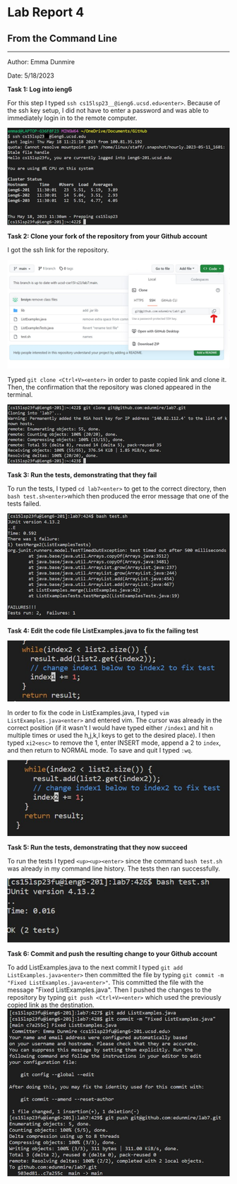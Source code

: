 # Lab Report 4

## From the Command Line

---

Author: Emma Dunmire

Date: 5/18/2023


**Task 1: Log into ieng6**

For this step I typed `ssh cs15lsp23__@ieng6.ucsd.edu<enter>`. Because of the ssh key setup, I did not have to enter a password and was able to immediately login in to the remote computer.

![SSHLogin](lab4_sshlogin.jpg)

**Task 2: Clone your fork of the repository from your Github account**

I got the ssh link for the repository.

![SSHLink](lab4_sshlink.jpg)

Typed `git clone <Ctrl+V><enter>` in order to paste copied link and clone it. Then, the confirmation that the repository was cloned appeared in the terminal.

![GitClone](lab4_gitclone.jpg)

**Task 3: Run the tests, demonstrating that they fail**

To run the tests, I typed `cd lab7<enter>` to get to the correct directory, then `bash test.sh<enter>`which then produced the error message
that one of the tests failed.

![RunTestFail](lab4_runtestfail.jpg)

**Task 4: Edit the code file ListExamples.java to fix the failing test**

![PreEdit](lab4_preedit.jpg)

In order to fix the code in ListExamples.java, I typed `vim ListExamples.java<enter>` and entered vim.
The cursor was already in the correct position (if it wasn't I would have typed either `/index1` and hit `n` multiple times or used the h,j,k,l keys to get to the desired place).
I then typed `xi2<esc>` to remove the 1, enter INSERT mode, append a 2 to `index`, and then return to NORMAL mode. To save and quit I typed `:wq`.

![PostEdit](lab4_postedit.jpg)

**Task 5: Run the tests, demonstrating that they now succeed**

To run the tests I typed `<up><up><enter>` since the command `bash test.sh` was already in my command line history. The tests then ran successfully.

![RunTestSuccess](lab4_runtestsucc.jpg)

**Task 6: Commit and push the resulting change to your Github account**

To add ListExamples.java to the next commit I typed `git add ListExamples.java<enter>` then committed the file by typing `git commit -m "Fixed ListExamples.java<enter>"`. This committed the file with the message "Fixed ListExamples.java". Then I pushed the changes to the repository by typing
`git push <Ctrl+V><enter>` which used the previously copied link as the destination.
![CommitPush](lab4_commitandpush.jpg)
